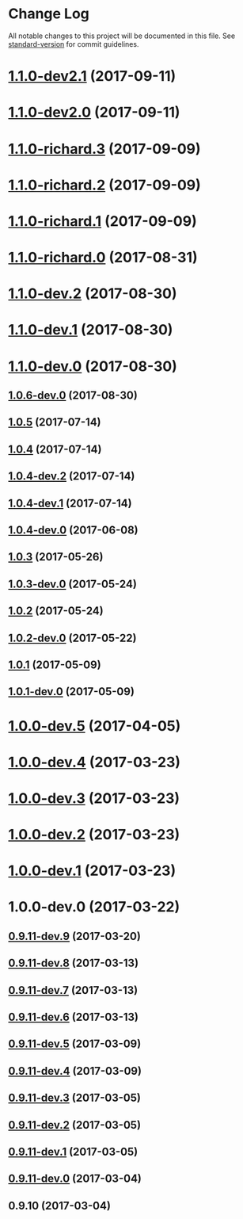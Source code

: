 # Change Log

All notable changes to this project will be documented in this file. See [standard-version](https://github.com/conventional-changelog/standard-version) for commit guidelines.

<a name="1.1.0-dev2.1"></a>
# [1.1.0-dev2.1](https://github.com/Ed-Fi-Alliance/MetaEd-js/compare/v1.1.0-dev2.0...v1.1.0-dev2.1) (2017-09-11)



<a name="1.1.0-dev2.0"></a>
# [1.1.0-dev2.0](https://github.com/Ed-Fi-Alliance/MetaEd-js/compare/v1.1.0-richard.3...v1.1.0-dev2.0) (2017-09-11)



<a name="1.1.0-richard.3"></a>
# [1.1.0-richard.3](https://github.com/Ed-Fi-Alliance/MetaEd-js/compare/v1.1.0-richard.2...v1.1.0-richard.3) (2017-09-09)



<a name="1.1.0-richard.2"></a>
# [1.1.0-richard.2](https://github.com/Ed-Fi-Alliance/MetaEd-js/compare/v1.1.0-richard.1...v1.1.0-richard.2) (2017-09-09)



<a name="1.1.0-richard.1"></a>
# [1.1.0-richard.1](https://github.com/Ed-Fi-Alliance/MetaEd-js/compare/v1.1.0-richard.0...v1.1.0-richard.1) (2017-09-09)



<a name="1.1.0-richard.0"></a>
# [1.1.0-richard.0](https://github.com/Ed-Fi-Alliance/MetaEd-js/compare/v1.1.0-dev.2...v1.1.0-richard.0) (2017-08-31)



<a name="1.1.0-dev.2"></a>
# [1.1.0-dev.2](https://github.com/tbmeador-dlp/MetaEd-js/compare/v1.1.0-dev.1...v1.1.0-dev.2) (2017-08-30)



<a name="1.1.0-dev.1"></a>
# [1.1.0-dev.1](https://github.com/tbmeador-dlp/MetaEd-js/compare/v1.1.0-dev.0...v1.1.0-dev.1) (2017-08-30)



<a name="1.1.0-dev.0"></a>
# [1.1.0-dev.0](https://github.com/tbmeador-dlp/MetaEd-js/compare/v1.0.6-dev.0...v1.1.0-dev.0) (2017-08-30)



<a name="1.0.6-dev.0"></a>
## [1.0.6-dev.0](https://github.com/tbmeador-dlp/MetaEd-js/compare/v1.0.5...v1.0.6-dev.0) (2017-08-30)



<a name="1.0.5"></a>
## [1.0.5](https://github.com/Ed-Fi-Alliance/MetaEd-js/compare/v1.0.4...v1.0.5) (2017-07-14)



<a name="1.0.4"></a>
## [1.0.4](https://github.com/Ed-Fi-Alliance/MetaEd-js/compare/v1.0.4-dev.2...v1.0.4) (2017-07-14)



<a name="1.0.4-dev.2"></a>
## [1.0.4-dev.2](https://github.com/Ed-Fi-Alliance/MetaEd-js/compare/v1.0.4-dev.1...v1.0.4-dev.2) (2017-07-14)



<a name="1.0.4-dev.1"></a>
## [1.0.4-dev.1](https://github.com/Ed-Fi-Alliance/MetaEd-js/compare/v1.0.4-dev.0...v1.0.4-dev.1) (2017-07-14)



<a name="1.0.4-dev.0"></a>
## [1.0.4-dev.0](https://github.com/Ed-Fi-Alliance/MetaEd-js/compare/v1.0.3...v1.0.4-dev.0) (2017-06-08)



<a name="1.0.3"></a>
## [1.0.3](https://github.com/Ed-Fi-Alliance/MetaEd-js/compare/v1.0.3-dev.0...v1.0.3) (2017-05-26)



<a name="1.0.3-dev.0"></a>
## [1.0.3-dev.0](https://github.com/Ed-Fi-Alliance/MetaEd-js/compare/v1.0.2...v1.0.3-dev.0) (2017-05-24)



<a name="1.0.2"></a>
## [1.0.2](https://github.com/Ed-Fi-Alliance/MetaEd-js/compare/v1.0.2-dev.0...v1.0.2) (2017-05-24)



<a name="1.0.2-dev.0"></a>
## [1.0.2-dev.0](https://github.com/Ed-Fi-Alliance/MetaEd-js/compare/v1.0.1...v1.0.2-dev.0) (2017-05-22)



<a name="1.0.1"></a>
## [1.0.1](https://github.com/Ed-Fi-Alliance/MetaEd-js/compare/v1.0.1-dev.0...v1.0.1) (2017-05-09)



<a name="1.0.1-dev.0"></a>
## [1.0.1-dev.0](https://github.com/Ed-Fi-Alliance/MetaEd-js/compare/v1.0.0...v1.0.1-dev.0) (2017-05-09)



<a name="1.0.0-dev.5"></a>
# [1.0.0-dev.5](https://github.com/Ed-Fi-Alliance/MetaEd-js/compare/v1.0.0-dev.4...v1.0.0-dev.5) (2017-04-05)



<a name="1.0.0-dev.4"></a>
# [1.0.0-dev.4](https://github.com/Ed-Fi-Alliance/MetaEd-js/compare/v1.0.0-dev.3...v1.0.0-dev.4) (2017-03-23)



<a name="1.0.0-dev.3"></a>
# [1.0.0-dev.3](https://github.com/Ed-Fi-Alliance/MetaEd-js/compare/v1.0.0-dev.2...v1.0.0-dev.3) (2017-03-23)



<a name="1.0.0-dev.2"></a>
# [1.0.0-dev.2](https://github.com/Ed-Fi-Alliance/MetaEd-js/compare/v1.0.0-dev.1...v1.0.0-dev.2) (2017-03-23)



<a name="1.0.0-dev.1"></a>
# [1.0.0-dev.1](https://github.com/Ed-Fi-Alliance/MetaEd-js/compare/v1.0.0-dev.0...v1.0.0-dev.1) (2017-03-23)



<a name="1.0.0-dev.0"></a>
# 1.0.0-dev.0 (2017-03-22)



<a name="0.9.11-dev.9"></a>
## [0.9.11-dev.9](https://github.com/Ed-Fi-Alliance/MetaEd-js/compare/v0.9.11-dev.8...v0.9.11-dev.9) (2017-03-20)



<a name="0.9.11-dev.8"></a>
## [0.9.11-dev.8](https://github.com/Ed-Fi-Alliance/MetaEd-js/compare/v0.9.11-dev.7...v0.9.11-dev.8) (2017-03-13)



<a name="0.9.11-dev.7"></a>
## [0.9.11-dev.7](https://github.com/Ed-Fi-Alliance/MetaEd-js/compare/v0.9.11-dev.6...v0.9.11-dev.7) (2017-03-13)



<a name="0.9.11-dev.6"></a>
## [0.9.11-dev.6](https://github.com/Ed-Fi-Alliance/MetaEd-js/compare/v0.9.11-dev.5...v0.9.11-dev.6) (2017-03-13)



<a name="0.9.11-dev.5"></a>
## [0.9.11-dev.5](https://github.com/Ed-Fi-Alliance/MetaEd-js/compare/v0.9.11-dev.4...v0.9.11-dev.5) (2017-03-09)



<a name="0.9.11-dev.4"></a>
## [0.9.11-dev.4](https://github.com/Ed-Fi-Alliance/MetaEd-js/compare/v0.9.11-dev.3...v0.9.11-dev.4) (2017-03-09)



<a name="0.9.11-dev.3"></a>
## [0.9.11-dev.3](https://github.com/Ed-Fi-Alliance/MetaEd-js/compare/v0.9.11-dev.1...v0.9.11-dev.3) (2017-03-05)



<a name="0.9.11-dev.2"></a>
## [0.9.11-dev.2](https://github.com/Ed-Fi-Alliance/MetaEd-js/compare/v0.9.11-dev.1...v0.9.11-dev.2) (2017-03-05)



<a name="0.9.11-dev.1"></a>
## [0.9.11-dev.1](https://github.com/Ed-Fi-Alliance/MetaEd-js/compare/v0.9.11-dev.0...v0.9.11-dev.1) (2017-03-05)



<a name="0.9.11-dev.0"></a>
## [0.9.11-dev.0](https://github.com/Ed-Fi-Alliance/MetaEd-js/compare/v0.9.10...v0.9.11-dev.0) (2017-03-04)



<a name="0.9.10"></a>
## 0.9.10 (2017-03-04)
